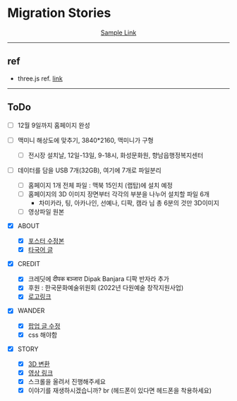# Migration Stories

<div align="center">
  <a href="https://migrationstoriesproject.net/">
    Sample Link
  </a>
</div>

---

## ref

- three.js ref. [link](https://github.com/wrongakram/R3F-Chairs/blob/master/src/App.js)

---

## ToDo

- [ ] 12월 9일까지 홈페이지 완성

- [ ] 맥미니 해상도에 맞추기, 3840\*2160, 맥미니가 구형

  - [ ] 전시장 설치날, 12일-13일, 9-18시, 화성문화원, 향남읍행정복지센터

- [ ] 데이터를 담을 USB 7개(32GB), 여기에 7개로 파일분리

  - [ ] 홈페이지 1개 전체 파일 : 맥북 15인치 (랩탑)에 설치 예정
  - [ ] 홈페이지의 3D 이미지 장면부터 각각의 부분을 나누어 설치할 파일 6개
    - 차미카라, 팅, 아카나인, 선예나, 디팍, 캠라 님 총 6분의 것만 3D이미지
  - [ ] 영상파일 원본

- [x] ABOUT
  - [x] [포스터 수정본]("https://drive.google.com/drive/folders/1ldaTcgmThndrPhr9FW0l7Im19GJ0AKkc")
  - [x] [타국어 글]("https://drive.google.com/file/d/1g0vj4M1D_j8pmnS72rWcvHoDDyZCylc1/view?usp=share_link")
- [x] CREDIT
  - [x] 크레딧에 दीपक बञ्जारा Dipak Banjara 디팍 반자라 추가
  - [x] 후원 : 한국문화예술위원회 (2022년 다원예술 창작지원사업)
  - [x] [로고링크]("https://drive.google.com/drive/folders/1lw-0OVLnyh05L3OkOn1i12Swr3gbD79_")
- [x] WANDER
  - [x] [팝업 글 수정]("https://docs.google.com/document/d/1Yb1yMnYyirXxnYH-4ZpCNjq4xw2zD0eWu3jyiYmxxwA/edit")
  - [x] css 해야함
- [x] STORY
  - [x] [3D 변환]("https://drive.google.com/drive/folders/1wZ5mVGdlBqWAu05HhPiPpsjVnYYyfM9Q")
  - [x] [영상 링크]("https://docs.google.com/document/d/1Yb1yMnYyirXxnYH-4ZpCNjq4xw2zD0eWu3jyiYmxxwA/edit")
  - [x] 스크롤을 올려서 진행해주세요
  - [x] 이야기를 재생하시겠습니까? br (헤드폰이 있다면 헤드폰을 착용하세요)
